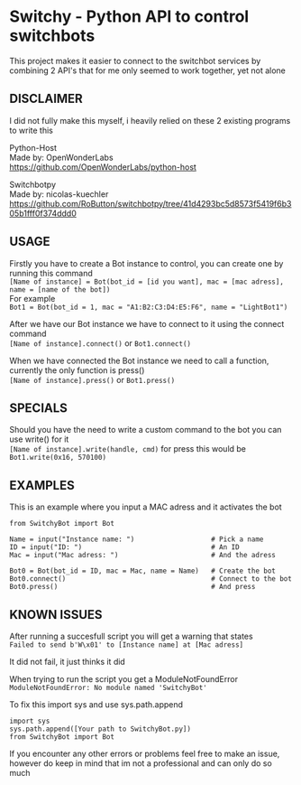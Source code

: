 # Switchy - Python API to control switchbots
This project makes it easier to connect to the switchbot services by combining 2 API's that for me only seemed to work together, yet not alone

## DISCLAIMER
I did not fully make this myself, i heavily relied on these 2 existing programs to write this

Python-Host <br/>
Made by: OpenWonderLabs <br/>
https://github.com/OpenWonderLabs/python-host <br/>

Switchbotpy <br/>
Made by: nicolas-kuechler <br/>
https://github.com/RoButton/switchbotpy/tree/41d4293bc5d8573f5419f6b305b1fff0f374ddd0 <br/>

## USAGE
Firstly you have to create a Bot instance to control, you can create one by running this command <br/>
`[Name of instance] = Bot(bot_id = [id you want], mac = [mac adress], name = [name of the bot])` <br/>
For example <br />
`Bot1 = Bot(bot_id = 1, mac = "A1:B2:C3:D4:E5:F6", name = "LightBot1")` <br/>

After we have our Bot instance we have to connect to it using the connect command <br/>
`[Name of instance].connect()` or `Bot1.connect()` <br/>

When we have connected the Bot instance we need to call a function, currently the only function is press() <br/>
`[Name of instance].press()` or `Bot1.press()` <br/>

## SPECIALS
Should you have the need to write a custom command to the bot you can use write() for it <br/>
`[Name of instance].write(handle, cmd)` for press this would be `Bot1.write(0x16, 570100)` <br/>

## EXAMPLES
This is an example where you input a MAC adress and it activates the bot
```
from SwitchyBot import Bot

Name = input("Instance name: ")                   # Pick a name
ID = input("ID: ")                                # An ID
Mac = input("Mac adress: ")                       # And the adress

Bot0 = Bot(bot_id = ID, mac = Mac, name = Name)   # Create the bot
Bot0.connect()                                    # Connect to the bot
Bot0.press()                                      # And press
```

## KNOWN ISSUES
After running a succesfull script you will get a warning that states <br/>
`Failed to send b'W\x01' to [Instance name] at [Mac adress]` <br/>

It did not fail, it just thinks it did <br/>

When trying to run the script you get a ModuleNotFoundError <br/>
`ModuleNotFoundError: No module named 'SwitchyBot'` <br/>

To fix this import sys and use sys.path.append <br/>
```
import sys
sys.path.append([Your path to SwitchyBot.py])
from SwitchyBot import Bot
```

If you encounter any other errors or problems feel free to make an issue, however do keep in mind that im not a professional and can only do so much
